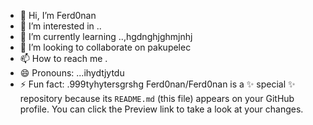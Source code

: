 - 👋 Hi, I’m Ferd0nan
- 👀 I’m interested in ..
- 🌱 I’m currently learning ..,hgdnghjghmjnhj
- 💞️ I’m looking to collaborate on pakupelec
- 📫 How to reach me .
- 😄 Pronouns: ...ihydtjytdu
- ⚡ Fun fact: .999tyhytersgrshg
Ferd0nan/Ferd0nan is a ✨ special ✨ repository because its `README.md` (this file) appears on your GitHub profile.
You can click the Preview link to take a look at your changes.
